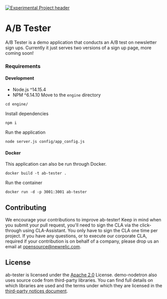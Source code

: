 [![Experimental Project header](https://github.com/newrelic/opensource-website/raw/master/src/images/categories/Experimental.png)](https://opensource.newrelic.com/oss-category/#experimental)

# A/B Tester
A/B Tester is a demo application that conducts an A/B test on newsletter sign ups. Currently it just serves two versions of a sign up page, more coming soon!

### Requirements
#### Development
* Node.js ^14.15.4
* NPM     ^6.14.10
Move to the `engine` directory
```
cd engine/
```
Install dependencies
```
npm i
```
Run the application
```
node server.js config/app_config.js
```

#### Docker
This application can also be run through Docker.
```
docker build -t ab-tester .
```
Run the container
```
docker run -d -p 3001:3001 ab-tester
```

## Contributing

We encourage your contributions to improve ab-tester! Keep in mind when you submit your pull request, you'll need to sign the CLA via the click-through using CLA-Assistant. You only have to sign the CLA one time per project.
If you have any questions, or to execute our corporate CLA, required if your contribution is on behalf of a company,  please drop us an email at opensource@newrelic.com.

## License

ab-tester is licensed under the [Apache 2.0](http://apache.org/licenses/LICENSE-2.0.txt) License. demo-nodetron also uses source code from third-party libraries. You can find full details on which libraries are used and the terms under which they are licensed in the [third-party notices document](./engine/THIRD_PARTY_NOTICES.md).
